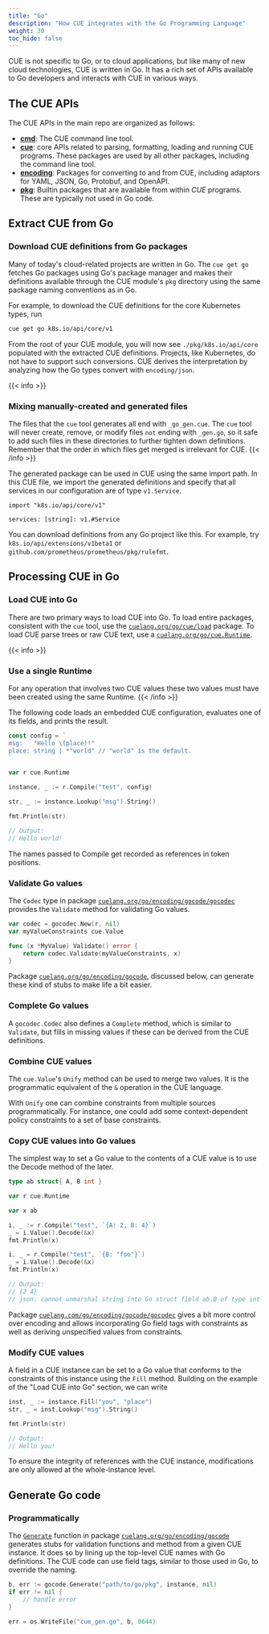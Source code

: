 ```yaml
---
title: "Go"
description: "How CUE integrates with the Go Programming Language"
weight: 30
toc_hide: false
---
```


CUE is not specific to Go, or to cloud applications, but like many of
new cloud technologies, CUE is written in Go. It has a rich set of APIs
available to Go developers and interacts with CUE in various ways.

## The CUE APIs

The CUE APIs in the main repo are organized as follows:

- [**cmd**](https://pkg.go.dev/cuelang.org/go/cmd):
  The CUE command line tool.
- [**cue**](https://pkg.go.dev/cuelang.org/go/cue):
  core APIs related to parsing, formatting, loading and running CUE programs.
  These packages are used by all other packages, including the command line tool.
- [**encoding**](https://pkg.go.dev/cuelang.org/go/encoding):
  Packages for converting to and from CUE, including adaptors for YAML, JSON,
  Go, Protobuf, and OpenAPI.
- [**pkg**](https://pkg.go.dev/cuelang.org/go/pkg):
  Builtin packages that are available from within _CUE_ programs.
  These are typically not used in Go code.


## Extract CUE from Go

### Download CUE definitions from Go packages

Many of today's cloud-related projects are written in Go.
The `cue get go` fetches Go packages using Go's package manager
and makes their definitions available through the CUE module's `pkg` directory
using the same package naming conventions as in Go.

For example, to download the CUE definitions for the core Kubernetes types, run

```txt
cue get go k8s.io/api/core/v1
```

From the root of your CUE module<!--TODO(ref)-->, you will now see
`./pkg/k8s.io/api/core` populated with the extracted CUE definitions.
Projects, like Kubernetes, do not have to support such conversions.
CUE derives the interpretation by analyzing how the Go types convert
with `encoding/json`.

{{< info >}}
### Mixing manually-created and generated files
The files that the `cue` tool generates all end with `_go_gen.cue`.
The `cue` tool will never create, remove, or modify
files `not` ending with `_gen.go`,
so it safe to add such files in these directories to further tighten down
definitions.
Remember that the order in which files get merged is irrelevant for CUE.
{{< /info >}}

The generated package can be used in CUE using the same import path.
In this CUE file, we import the generated definitions and specify that
all services in our configuration are of type `v1.Service`.

```cue
import "k8s.io/api/core/v1"

services: [string]: v1.#Service
```

You can download definitions from any Go project like this.
For example, try
`k8s.io/api/extensions/v1beta1`
or
`github.com/prometheus/prometheus/pkg/rulefmt`.



## Processing CUE in Go

### Load CUE into Go

There are two primary ways to load CUE into Go.
To load entire packages, consistent with the `cue` tool,
use the
[`cuelang.org/go/cue/load`](https://pkg.go.dev/cuelang.org/go/cue/load)
package.
To load CUE parse trees or raw CUE text, use a
[`cuelang.org/go/cue.Runtime`](https://pkg.go.dev/cuelang.org/go/cue#Runtime).

{{< info >}}
### Use a single Runtime
For any operation that involves two CUE values these two values must have
been created using the same Runtime.
{{< /info >}}

The following code loads an embedded CUE configuration,
evaluates one of its fields, and prints the result.

```go
const config = `
msg:   "Hello \(place)!"
place: string | *"world" // "world" is the default.
`

var r cue.Runtime

instance, _ := r.Compile("test", config)

str, _ := instance.Lookup("msg").String()

fmt.Println(str)

// Output:
// Hello world!
```

The names passed to Compile get recorded as references in token positions.


### Validate Go values

The `Codec` type in package
[`cuelang.org/go/encoding/gocode/gocodec`](https://pkg.go.dev/cuelang.org/go/encoding/gocode/gocodec)
 provides the `Validate`
method for validating Go values.

```go
var codec = gocodec.New(r, nil)
var myValueConstraints cue.Value

func (x *MyValue) Validate() error {
	return codec.Validate(myValueConstraints, x)
}
```

Package
[`cuelang.org/go/encoding/gocode`](https://pkg.go.dev/cuelang.org/go/encoding/gocode),
discussed below,
can generate these kind of stubs to make life a bit easier.


### Complete Go values

A `gocodec.Codec` also defines a `Complete` method, which is similar to
`Validate`, but fills in missing values if these can be derived from the
CUE definitions.


### Combine CUE values

The `cue.Value`'s `Unify` method can be used to merge two values.
It is the programmatic equivalent of the `&` operation in the CUE language.

With `Unify` one can combine constraints from multiple sources programmatically.
For instance, one could add some context-dependent policy constraints to
a set of base constraints.


### Copy CUE values into Go values

The simplest way to set a Go value to the contents of a CUE value
is to use the Decode method of the later.

```go
type ab struct{ A, B int }

var r cue.Runtime

var x ab

i, _ := r.Compile("test", `{A: 2, B: 4}`)
_ = i.Value().Decode(&x)
fmt.Println(x)

i, _ = r.Compile("test", `{B: "foo"}`)
_ = i.Value().Decode(&x)
fmt.Println(x)

// Output:
// {2 4}
// json: cannot unmarshal string into Go struct field ab.B of type int
```

Package
[`cuelang.com/go/encoding/gocode/gocodec`](https://pkg.go.dev/cuelang.org/go/encoding/gocode/gocodec)
 gives a bit more control
over encoding and allows incorporating Go field tags with constraints as
well as deriving unspecified values from constraints.


### Modify CUE values

A field in a CUE instance can be set to a Go value that conforms to the
constraints of this instance using the `Fill` method.
Building on the example of the "Load CUE into Go" section, we can write

```go
inst, _ := instance.Fill("you", "place")
str, _ = inst.Lookup("msg").String()

fmt.Println(str)

// Output:
// Hello you!
```

To ensure the integrity of references with the CUE instance,
modifications are only allowed at the whole-instance level.


## Generate Go code

### Programmatically

The [`Generate`](https://pkg.go.dev/cuelang.org/go/encoding/gocode#Generate)
function in package
[`cuelang.org/go/encoding/gocode`](https://pkg.go.dev/cuelang.org/go/encoding/gocode)
generates stubs for validation functions and method from a given CUE instance.
It does so by lining up the top-level CUE names with Go definitions.
The CUE code can use field tags, similar to those used in Go,
to override the naming.

```go
b, err := gocode.Generate("path/to/go/pkg", instance, nil)
if err != nil {
	// handle error
}

err = os.WriteFile("cue_gen.go", b, 0644)
```
